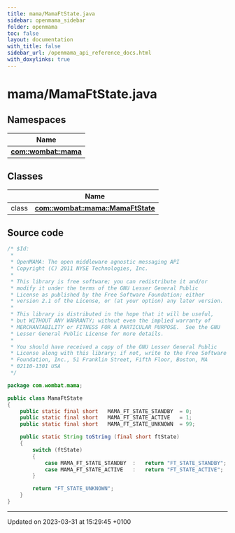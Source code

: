 ```yaml
---
title: mama/MamaFtState.java
sidebar: openmama_sidebar
folder: openmama
toc: false
layout: documentation
with_title: false
sidebar_url: /openmama_api_reference_docs.html
with_doxylinks: true
---
```


# mama/MamaFtState.java



## Namespaces

| Name           |
| -------------- |
| **[com::wombat::mama](namespacecom_1_1wombat_1_1mama.html)**  |

## Classes

|                | Name           |
| -------------- | -------------- |
| class | **[com::wombat::mama::MamaFtState](classcom_1_1wombat_1_1mama_1_1MamaFtState.html)**  |




## Source code

```java
/* $Id:
 *
 * OpenMAMA: The open middleware agnostic messaging API
 * Copyright (C) 2011 NYSE Technologies, Inc.
 *
 * This library is free software; you can redistribute it and/or
 * modify it under the terms of the GNU Lesser General Public
 * License as published by the Free Software Foundation; either
 * version 2.1 of the License, or (at your option) any later version.
 *
 * This library is distributed in the hope that it will be useful,
 * but WITHOUT ANY WARRANTY; without even the implied warranty of
 * MERCHANTABILITY or FITNESS FOR A PARTICULAR PURPOSE.  See the GNU
 * Lesser General Public License for more details.
 *
 * You should have received a copy of the GNU Lesser General Public
 * License along with this library; if not, write to the Free Software
 * Foundation, Inc., 51 Franklin Street, Fifth Floor, Boston, MA
 * 02110-1301 USA
 */

package com.wombat.mama;

public class MamaFtState
{
    public static final short   MAMA_FT_STATE_STANDBY  = 0;
    public static final short   MAMA_FT_STATE_ACTIVE   = 1;
    public static final short   MAMA_FT_STATE_UNKNOWN  = 99;

    public static String toString (final short ftState)
    {
        switch (ftState)
        {
            case MAMA_FT_STATE_STANDBY  :   return "FT_STATE_STANDBY";
            case MAMA_FT_STATE_ACTIVE   :   return "FT_STATE_ACTIVE";
        }

        return "FT_STATE_UNKNOWN";
    }
}
```


-------------------------------

Updated on 2023-03-31 at 15:29:45 +0100
